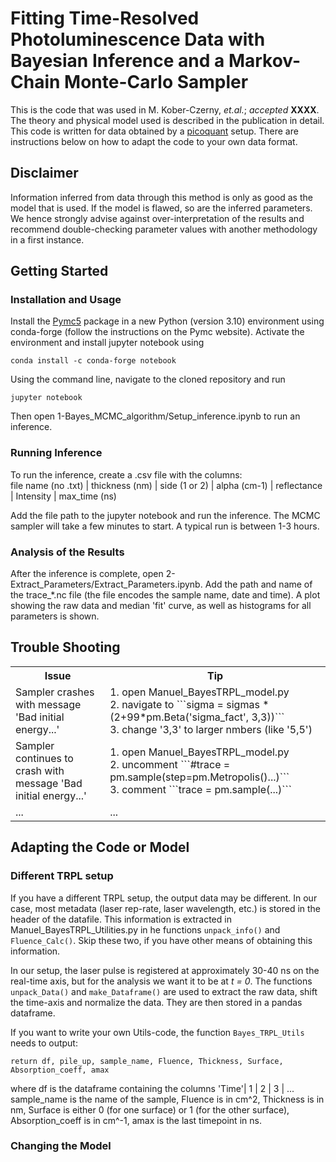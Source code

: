 # Fitting Time-Resolved Photoluminescence Data with Bayesian Inference and a Markov-Chain Monte-Carlo Sampler

This is the code that was used in M. Kober-Czerny, <i>et.al.</i>; <i>accepted</i> <b>XXXX</b>.
The theory and physical model used is described in the publication in detail.
This code is written for data obtained by a [picoquant](https://www.picoquant.com) setup. There are instructions below on how to adapt the code to your own data format.

## Disclaimer

Information inferred from data through this method is only as good as the model that is used. If the model is flawed, so are the 
inferred parameters. We hence strongly advise against over-interpretation of the results and recommend double-checking parameter
values with another methodology in a first instance.


## Getting Started
### Installation and Usage
Install the [Pymc5](https://www.pymc.io/projects/docs/en/latest/installation.html) package in a new Python (version 3.10) environment using conda-forge (follow the instructions on the Pymc website).
Activate the environment and install jupyter notebook using
```
conda install -c conda-forge notebook
```
Using the command line, navigate to the cloned repository and run

```
jupyter notebook
```
Then open 1-Bayes_MCMC_algorithm/Setup_inference.ipynb to run an inference.

### Running Inference
To run the inference, create a .csv file with the columns:<br>
file name (no .txt)  |  thickness (nm)  |  side (1 or 2)  |  alpha (cm-1)  |  reflectance  |  Intensity  |  max_time (ns)

Add the file path to the jupyter notebook and run the inference.
The MCMC sampler will take a few minutes to start. A typical run is between 1-3 hours.

### Analysis of the Results
After the inference is complete, open 2-Extract_Parameters/Extract_Parameters.ipynb.
Add the path and name of the trace_*.nc file (the file encodes the sample name, date and time).
A plot showing the raw data and median 'fit' curve, as well as histograms for all parameters is shown.


## Trouble Shooting

<table  style="width:100%">
  <tr>
    <th style="width:30%">Issue</th>
    <th>Tip</th>
  </tr>
  <tr>
    <td>Sampler crashes with message 'Bad initial energy...'</td>
    <td>1. open Manuel_BayesTRPL_model.py <br>
    2. navigate to ```sigma = sigmas * (2+99*pm.Beta('sigma_fact', 3,3))``` <br> 
    3. change '3,3' to larger nmbers (like '5,5') </td>
  </tr>
  <tr>
    <td>Sampler continues to crash with message 'Bad initial energy...'</td>
    <td>1. open Manuel_BayesTRPL_model.py <br>
    2. uncomment ```#trace = pm.sample(step=pm.Metropolis()...)``` <br> 
    3. comment ```trace = pm.sample(...)``` </td>
  </tr>
  <tr>
    <td>...</td>
    <td>... </td>
  </tr>
</table>

## Adapting the Code or Model
### Different TRPL setup
If you have a different TRPL setup, the output data may be different. In our case, most metadata (laser rep-rate, laser wavelength, etc.) is stored in the header of the datafile. This information is extracted in Manuel_BayesTRPL_Utilities.py in he functions ```unpack_info()``` and ```Fluence_Calc()```. Skip these two, if you have other means of obtaining this information.<br>

In our setup, the laser pulse is registered at approximately 30-40 ns on the real-time axis, but for the analysis we want it to be at <i>t = 0</i>. The functions ```unpack_Data()``` and ```make_Dataframe()``` are used to extract the raw data, shift the time-axis and normalize the data. They are then stored in a pandas dataframe.<br>

If you want to write your own Utils-code, the function ```Bayes_TRPL_Utils``` needs to output:<br>
```
return df, pile_up, sample_name, Fluence, Thickness, Surface, Absorption_coeff, amax
```
where df is the dataframe containing the columns 'Time'| 1 | 2 | 3 | ...<br>
sample_name is the name of the sample, Fluence is in cm^2, Thickness is in nm, Surface is either 0 (for one surface) or 1 (for the other surface), Absorption_coeff is in cm^-1, amax is the last timepoint in ns.

### Changing the Model

